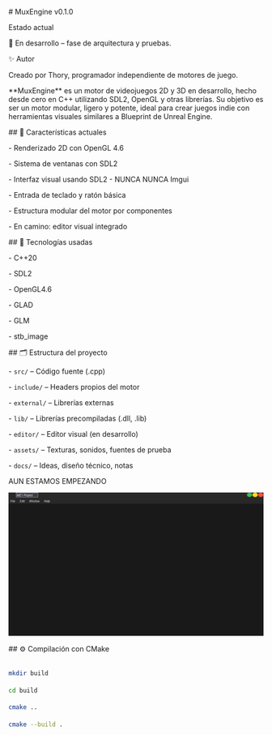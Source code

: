 \# MuxEngine v0.1.0



Estado actual

🔧 En desarrollo – fase de arquitectura y pruebas.



✨ Autor

Creado por Thory, programador independiente de motores de juego.



\*\*MuxEngine\*\* es un motor de videojuegos 2D y 3D en desarrollo, hecho desde cero en C++ utilizando SDL2, OpenGL y otras librerías. Su objetivo es ser un motor modular, ligero y potente, ideal para crear juegos indie con herramientas visuales similares a Blueprint de Unreal Engine.



\## 🚀 Características actuales



\- Renderizado 2D con OpenGL 4.6

\- Sistema de ventanas con SDL2

\- Interfaz visual usando SDL2 - NUNCA NUNCA Imgui

\- Entrada de teclado y ratón básica

\- Estructura modular del motor por componentes

\- En camino: editor visual integrado



\## 🧪 Tecnologías usadas



\- C++20

\- SDL2

\- OpenGL4.6

\- GLAD

\- GLM

\- stb\_image



\## 🗂️ Estructura del proyecto



\- `src/` – Código fuente (.cpp)

\- `include/` – Headers propios del motor

\- `external/` – Librerías externas

\- `lib/` – Librerías precompiladas (.dll, .lib)

\- `editor/` – Editor visual (en desarrollo)

\- `assets/` – Texturas, sonidos, fuentes de prueba

\- `docs/` – Ideas, diseño técnico, notas


AUN ESTAMOS EMPEZANDO




![Mux Engine – captura](docs/img/mux_engine_001.png "Estado actual del motor")




\## ⚙️ Compilación con CMake



```bash

mkdir build

cd build

cmake ..

cmake --build .





